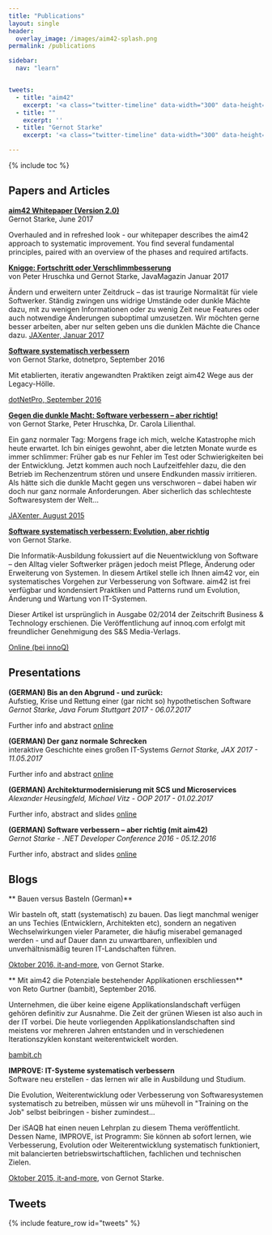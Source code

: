 ```yaml
---
title: "Publications"
layout: single
header:
  overlay_image: /images/aim42-splash.png
permalink: /publications

sidebar:
  nav: "learn"


tweets:
  - title: "aim42"
    excerpt: '<a class="twitter-timeline" data-width="300" data-height="1000" href="https://twitter.com/arc_improve42">Tweets by @arc_improve42</a> <script async src="//platform.twitter.com/widgets.js" charset="utf-8"></script>'
  - title: ""
    excerpt: ''
  - title: "Gernot Starke"
    excerpt: '<a class="twitter-timeline" data-width="300" data-height="1000" href="https://twitter.com/gernotstarke">Tweets by @gernotstarke</a> <script async src="//platform.twitter.com/widgets.js" charset="utf-8"></script>'

---
```


{% include toc %}

## Papers and Articles

**[aim42 Whitepaper (Version 2.0)](/assets/downloads/AIM42-Whitepaper-v2.0.pdf)**<br>
Gernot Starke, June 2017

Overhauled and in refreshed look - our whitepaper describes the aim42 approach to systematic improvement.
You find several fundamental principles, paired with an overview of the phases and required artifacts.



**[Knigge: Fortschritt oder Verschlimmbesserung](https://jaxenter.de/knigge-softwarearchitekten-fortschritt-verschlimmbesserung-51954)**<br>
von Peter Hruschka und Gernot Starke, JavaMagazin Januar 2017

Ändern und erweitern unter Zeitdruck – das ist traurige Normalität für viele Softwerker. Ständig zwingen uns widrige Umstände oder dunkle Mächte dazu, mit zu wenigen Informationen oder zu wenig Zeit neue Features oder auch notwendige Änderungen suboptimal umzusetzen. Wir möchten gerne besser arbeiten, aber nur selten geben uns die dunklen Mächte die Chance dazu.
[JAXenter, Januar 2017](https://jaxenter.de/knigge-softwarearchitekten-fortschritt-verschlimmbesserung-51954)

**[Software systematisch verbessern](/assets/downloads/dnp0916_S032_036.pdf)**<br>
von Gernot Starke, dotnetpro, September 2016

Mit etablierten, iterativ angewandten Praktiken zeigt aim42 Wege aus der Legacy-Hölle.

[dotNetPro, September 2016](/assets/downloads/dnp0916_S032_036.pdf)

**[Gegen die dunkle Macht: Software verbessern – aber richtig!](https://jaxenter.de/gegen-die-dunkle-macht-software-verbessern-aber-richtig-24164)**<br>
von Gernot Starke, Peter Hruschka, Dr. Carola Lilienthal.

Ein ganz normaler Tag: Morgens frage ich mich, welche Katastrophe mich heute erwartet. Ich bin einiges gewohnt, aber die letzten Monate wurde es immer schlimmer: Früher gab es nur Fehler im Test oder Schwierigkeiten bei der Entwicklung. Jetzt kommen auch noch Laufzeitfehler dazu, die den Betrieb im Rechenzentrum stören und unsere Endkunden massiv irritieren. Als hätte sich die dunkle Macht gegen uns verschworen – dabei haben wir doch nur ganz normale Anforderungen. Aber sicherlich das schlechteste Softwaresystem der Welt...

[JAXenter, August 2015]()


**[Software systematisch verbessern: Evolution, aber richtig](https://www.innoq.com/de/articles/2014/07/software-systematisch-verbessern/)**<br>
von Gernot Starke.

Die Informatik-Ausbildung fokussiert auf die Neuentwicklung von Software – den Alltag vieler Softwerker prägen jedoch meist Pflege, Änderung oder Erweiterung von Systemen. In diesem Artikel stelle ich Ihnen aim42 vor, ein systematisches Vorgehen zur Verbesserung von Software. aim42 ist frei verfügbar und kondensiert Praktiken und Patterns rund um Evolution, Änderung und Wartung von IT-Systemen.

Dieser Artikel ist ursprünglich in Ausgabe 02/2014 der Zeitschrift Business & Technology erschienen. Die Veröffentlichung auf innoq.com erfolgt mit freundlicher Genehmigung des S&S Media-Verlags.

[Online (bei innoQ)](https://www.innoq.com/de/articles/2014/07/software-systematisch-verbessern/)



## Presentations

**(GERMAN) Bis an den Abgrund - und zurück:**<br>
Aufstieg, Krise und Rettung einer (gar nicht so) hypothetischen Software
_Gernot Starke, Java Forum Stuttgart 2017 - 06.07.2017_

Further info and abstract [online](https://www.innoq.com/de/talks/2017/07/bis-an-den-abgrund/)

**(GERMAN) Der ganz normale Schrecken**<br>
interaktive Geschichte eines großen IT-Systems
_Gernot Starke, JAX 2017 - 11.05.2017_

Further info and abstract [online](https://www.innoq.com/de/talks/2017/05/der-ganz-normale-schrecken-jax-2017/)

**(GERMAN) Architekturmodernisierung mit SCS und Microservices**<br>
_Alexander Heusingfeld, Michael Vitz - OOP 2017 - 01.02.2017_

Further info, abstract and slides [online](https://www.innoq.com/en/talks/2017/02/scs-microservices-modernization-oop2017/)

**(GERMAN) Software verbessern – aber richtig (mit aim42)**<br>
_Gernot Starke - .NET Developer Conference 2016 - 05.12.2016_

Further info, abstract and slides [online](https://www.innoq.com/en/talks/2016/12/aim42-software-verbessern/)


## Blogs


** Bauen versus Basteln (German)**<br>

Wir basteln oft, statt (systematisch) zu bauen. Das liegt manchmal weniger an uns Techies (Entwicklern, Architekten etc), sondern an negativen Wechselwirkungen vieler Parameter, die häufig miserabel gemanaged werden - und auf Dauer dann zu unwartbaren, unflexiblen und unverhältnismäßig teuren IT-Landschaften führen.

[Oktober 2016, it-and-more](https://it-and-more.blogspot.de/2016/10/bauen-versus-basteln.html),
von Gernot Starke.

** Mit aim42 die Potenziale bestehender Applikationen erschliessen**<br>
von Reto Gurtner (bambit), September 2016.

Unternehmen, die über keine eigene Applikationslandschaft verfügen gehören definitiv zur Ausnahme. Die Zeit der grünen Wiesen ist also auch in der IT vorbei. Die heute vorliegenden Applikationslandschaften sind meistens vor mehreren Jahren entstanden und in verschiedenen Iterationszyklen konstant weiterentwickelt worden.

[bambit.ch](https://bambit.ch/blog/aim42-potenziale-bestehender-applikationen-erschliessen)

**IMPROVE: IT-Systeme systematisch verbessern**<br>
Software neu erstellen - das lernen wir alle in Ausbildung und Studium.

Die Evolution, Weiterentwicklung oder Verbesserung von Softwaresystemen systematisch zu betreiben, müssen wir uns mühevoll in "Training on the Job" selbst beibringen - bisher zumindest...

Der iSAQB hat einen neuen Lehrplan zu diesem Thema veröffentlicht. Dessen Name, IMPROVE, ist Programm: Sie können ab sofort lernen, wie Verbesserung, Evolution oder Weiterentwicklung systematisch funktioniert, mit balancierten betriebswirtschaftlichen, fachlichen und technischen Zielen.

[Oktober 2015, it-and-more](https://it-and-more.blogspot.de/2015/03/it-systeme-systematisch-verbessern.html), von Gernot Starke.

## Tweets

{% include feature_row id="tweets" %}
